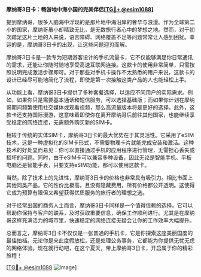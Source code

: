 **摩纳哥3日卡：畅游地中海小国的完美伴侣[[TG💪+ @esim1088](https://t.me/s/esim1088)]**

提到摩纳哥，很多人脑海中浮现的是那片地中海沿岸的奢华与浪漫。作为全球第二小的国家，摩纳哥虽小却精致无比，是无数旅行者心中的梦想之地。然而，对于初次踏足这片土地的人来说，语言障碍、网络覆盖不足等问题常常让人感到困扰。幸运的是，摩纳哥3日卡的出现，让这些问题迎刃而解。

摩纳哥3日卡是一款专为短期游客设计的手机流量卡，它不仅能够满足你日常通讯的需求，还能让你随时随地享受高速互联网连接。这款卡的使用非常简单，只需按照说明完成激活步骤即可。对于那些对手机卡操作不太熟悉的用户来说，这款卡的设计已经尽可能地简化了流程，即使是第一次接触这类产品的人也能轻松上手。

从功能上看，摩纳哥3日卡提供了多种套餐选择，以适应不同用户的实际需求。例如，如果你只是需要基本通话和短信服务，可以选择基础版；而如果你计划在摩纳哥期间频繁使用社交媒体或观看视频，那么高流量版本将是更好的选择。此外，这款卡还支持国际漫游，这意味着即使你在离开摩纳哥后前往其他国家，也能继续享受稳定的网络连接，无需额外购买新的SIM卡。

相较于传统的实体SIM卡，摩纳哥3日卡的最大优势在于其灵活性。它采用了eSIM技术，这是一种虚拟化的SIM卡形式，不需要物理卡片就能完成安装和激活。这种技术的好处显而易见：你可以直接通过手机的应用程序进行管理，无需担心丢失或损坏的问题。同时，由于eSIM卡可以兼容多种设备，因此无论是智能手机、平板电脑还是智能手表，只要支持eSIM功能，都可以使用这款卡。

当然，除了技术上的先进性，摩纳哥3日卡的价格也非常具有吸引力。相比市面上其他同类产品，它的性价比极高，且没有隐藏费用，所有价格都公开透明。这使得它成为预算有限但又希望获得优质服务的旅行者的理想之选。

对于经常出国的商务人士而言，摩纳哥3日卡同样是一个值得信赖的选择。它可以帮助你保持与客户的联系，及时获取重要信息，确保工作顺利进行。尤其是在摩纳哥这样充满活力的城市里，快速稳定的网络连接无疑会让你的工作效率大幅提升。

总而言之，摩纳哥3日卡不仅仅是一张普通的手机卡，它是你探索这座美丽国度的最佳拍档。无论你是来此度假放松，还是处理公务事务，它都能为你提供无忧无虑的网络体验。现在就行动吧，在这个夏天，带上摩纳哥3日卡，开启属于你的精彩旅程！

[[TG💪+ @esim1088](https://t.me/s/esim1088) ![Image](https://i.postimg.cc/4NQfJmqS/Snipaste-2025-05-13-00-14-12.png)]